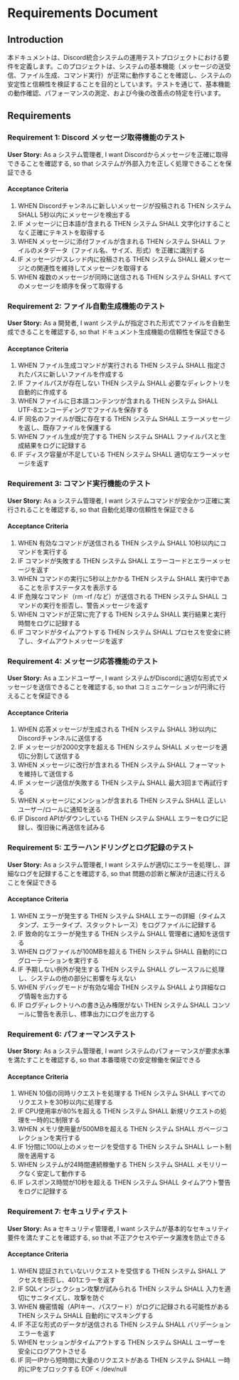 # Requirements Document

## Introduction

本ドキュメントは、Discord統合システムの運用テストプロジェクトにおける要件を定義します。このプロジェクトは、システムの基本機能（メッセージの送受信、ファイル生成、コマンド実行）が正常に動作することを確認し、システムの安定性と信頼性を検証することを目的としています。テストを通じて、基本機能の動作確認、パフォーマンスの測定、および今後の改善点の特定を行います。

## Requirements

### Requirement 1: Discord メッセージ取得機能のテスト

**User Story:** As a システム管理者, I want Discordからメッセージを正確に取得できることを確認する, so that システムが外部入力を正しく処理できることを保証できる

#### Acceptance Criteria

1. WHEN Discordチャンネルに新しいメッセージが投稿される THEN システム SHALL 5秒以内にメッセージを検出する
2. IF メッセージに日本語が含まれる THEN システム SHALL 文字化けすることなく正確にテキストを取得する
3. WHEN メッセージに添付ファイルが含まれる THEN システム SHALL ファイルのメタデータ（ファイル名、サイズ、形式）を正確に識別する
4. IF メッセージがスレッド内に投稿される THEN システム SHALL 親メッセージとの関連性を維持してメッセージを取得する
5. WHEN 複数のメッセージが同時に送信される THEN システム SHALL すべてのメッセージを順序を保って取得する

### Requirement 2: ファイル自動生成機能のテスト

**User Story:** As a 開発者, I want システムが指定された形式でファイルを自動生成できることを確認する, so that ドキュメント生成機能の信頼性を保証できる

#### Acceptance Criteria

1. WHEN ファイル生成コマンドが実行される THEN システム SHALL 指定されたパスに新しいファイルを作成する
2. IF ファイルパスが存在しない THEN システム SHALL 必要なディレクトリを自動的に作成する
3. WHEN ファイルに日本語コンテンツが含まれる THEN システム SHALL UTF-8エンコーディングでファイルを保存する
4. IF 同名のファイルが既に存在する THEN システム SHALL エラーメッセージを返し、既存ファイルを保護する
5. WHEN ファイル生成が完了する THEN システム SHALL ファイルパスと生成結果をログに記録する
6. IF ディスク容量が不足している THEN システム SHALL 適切なエラーメッセージを返す

### Requirement 3: コマンド実行機能のテスト

**User Story:** As a システム管理者, I want システムコマンドが安全かつ正確に実行されることを確認する, so that 自動化処理の信頼性を保証できる

#### Acceptance Criteria

1. WHEN 有効なコマンドが送信される THEN システム SHALL 10秒以内にコマンドを実行する
2. IF コマンドが失敗する THEN システム SHALL エラーコードとエラーメッセージを返す
3. WHEN コマンドの実行に5秒以上かかる THEN システム SHALL 実行中であることを示すステータスを表示する
4. IF 危険なコマンド（rm -rf /など）が送信される THEN システム SHALL コマンドの実行を拒否し、警告メッセージを返す
5. WHEN コマンドが正常に完了する THEN システム SHALL 実行結果と実行時間をログに記録する
6. IF コマンドがタイムアウトする THEN システム SHALL プロセスを安全に終了し、タイムアウトメッセージを返す

### Requirement 4: メッセージ応答機能のテスト

**User Story:** As a エンドユーザー, I want システムがDiscordに適切な形式でメッセージを送信できることを確認する, so that コミュニケーションが円滑に行えることを保証できる

#### Acceptance Criteria

1. WHEN 応答メッセージが生成される THEN システム SHALL 3秒以内にDiscordチャンネルに送信する
2. IF メッセージが2000文字を超える THEN システム SHALL メッセージを適切に分割して送信する
3. WHEN メッセージに改行が含まれる THEN システム SHALL フォーマットを維持して送信する
4. IF メッセージ送信が失敗する THEN システム SHALL 最大3回まで再試行する
5. WHEN メッセージにメンションが含まれる THEN システム SHALL 正しいユーザー/ロールに通知を送る
6. IF Discord APIがダウンしている THEN システム SHALL エラーをログに記録し、復旧後に再送信を試みる

### Requirement 5: エラーハンドリングとログ記録のテスト

**User Story:** As a システム管理者, I want システムが適切にエラーを処理し、詳細なログを記録することを確認する, so that 問題の診断と解決が迅速に行えることを保証できる

#### Acceptance Criteria

1. WHEN エラーが発生する THEN システム SHALL エラーの詳細（タイムスタンプ、エラータイプ、スタックトレース）をログファイルに記録する
2. IF 致命的なエラーが発生する THEN システム SHALL 管理者に通知を送信する
3. WHEN ログファイルが100MBを超える THEN システム SHALL 自動的にログローテーションを実行する
4. IF 予期しない例外が発生する THEN システム SHALL グレースフルに処理し、システムの他の部分に影響を与えない
5. WHEN デバッグモードが有効な場合 THEN システム SHALL より詳細なログ情報を出力する
6. IF ログディレクトリへの書き込み権限がない THEN システム SHALL コンソールに警告を表示し、標準出力にログを出力する

### Requirement 6: パフォーマンステスト

**User Story:** As a システム管理者, I want システムのパフォーマンスが要求水準を満たすことを確認する, so that 本番環境での安定稼働を保証できる

#### Acceptance Criteria

1. WHEN 10個の同時リクエストを処理する THEN システム SHALL すべてのリクエストを30秒以内に処理する
2. IF CPU使用率が80%を超える THEN システム SHALL 新規リクエストの処理を一時的に制限する
3. WHEN メモリ使用量が500MBを超える THEN システム SHALL ガベージコレクションを実行する
4. IF 1分間に100以上のメッセージを受信する THEN システム SHALL レート制限を適用する
5. WHEN システムが24時間連続稼働する THEN システム SHALL メモリリークなく安定して動作する
6. IF レスポンス時間が10秒を超える THEN システム SHALL タイムアウト警告をログに記録する

### Requirement 7: セキュリティテスト

**User Story:** As a セキュリティ管理者, I want システムが基本的なセキュリティ要件を満たすことを確認する, so that 不正アクセスやデータ漏洩を防止できる

#### Acceptance Criteria

1. WHEN 認証されていないリクエストを受信する THEN システム SHALL アクセスを拒否し、401エラーを返す
2. IF SQLインジェクション攻撃が試みられる THEN システム SHALL 入力を適切にサニタイズし、攻撃を防ぐ
3. WHEN 機密情報（APIキー、パスワード）がログに記録される可能性がある THEN システム SHALL 自動的にマスキングする
4. IF 不正な形式のデータが送信される THEN システム SHALL バリデーションエラーを返す
5. WHEN セッションがタイムアウトする THEN システム SHALL ユーザーを安全にログアウトさせる
6. IF 同一IPから短時間に大量のリクエストがある THEN システム SHALL 一時的にIPをブロックする
EOF < /dev/null
